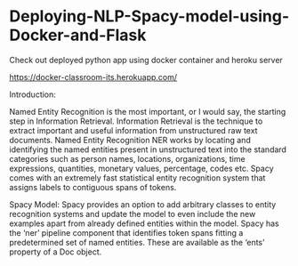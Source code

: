 # Deploying-NLP-Spacy-model-using-Docker-and-Flask
Check out deployed python app using docker container and heroku server

https://docker-classroom-its.herokuapp.com/

Introduction:

Named Entity Recognition is the most important, or I would say, the starting step in Information Retrieval. Information Retrieval 
is the technique to extract important and useful information from unstructured raw text documents. Named Entity Recognition NER 
works by locating and identifying the named entities present in unstructured text into the standard categories such as person names, 
locations, organizations, time expressions, quantities, monetary values, percentage, codes etc. Spacy comes with an extremely fast 
statistical entity recognition system that assigns labels to contiguous spans of tokens.

Spacy Model:
Spacy provides an option to add arbitrary classes to entity recognition systems and update the model to even include the new examples
apart from already defined entities within the model. Spacy has the ‘ner’ pipeline component that identifies token spans fitting a 
predetermined set of named entities. These are available as the ‘ents’ property of a Doc object.
